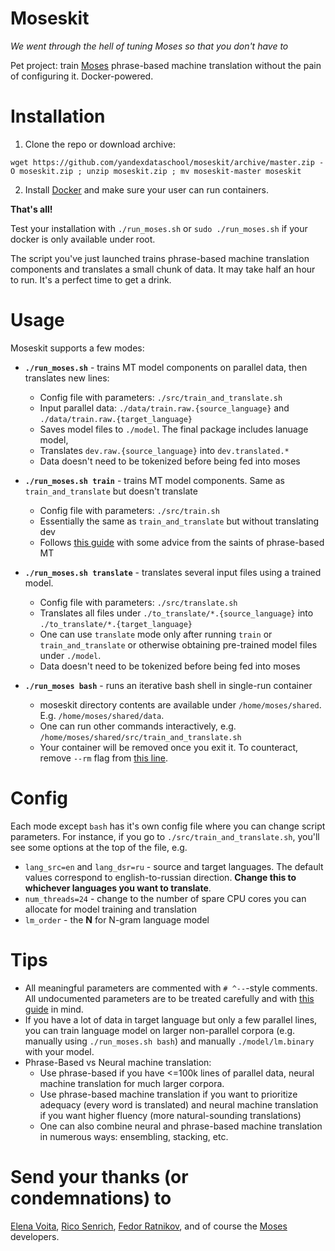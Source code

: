 # Moseskit
_We went through the hell of tuning Moses so that you don't have to_

Pet project: train [Moses](www.statmt.org/moses/) phrase-based machine translation without the pain of configuring it. Docker-powered.

# Installation

1. Clone the repo or download archive:
```(bash)
wget https://github.com/yandexdataschool/moseskit/archive/master.zip -O moseskit.zip ; unzip moseskit.zip ; mv moseskit-master moseskit
```
2. Install [Docker](https://docs.docker.com/install/) and make sure your user can run containers.

__That's all!__

Test your installation with `./run_moses.sh` or `sudo ./run_moses.sh` if your docker is only available under root.

The script you've just launched trains phrase-based machine translation components and translates a small chunk of data. It may take half an hour to run. It's a perfect time to get a drink.

# Usage

Moseskit supports a few modes:

* __`./run_moses.sh`__ - trains MT model components on parallel data, then translates new lines:
  * Config file with parameters: `./src/train_and_translate.sh`
  * Input parallel data: `./data/train.raw.{source_language}` and `./data/train.raw.{target_language}`
  * Saves model files to `./model`. The final package includes lanuage model, 
  * Translates `dev.raw.{source_language}` into `dev.translated.*`
  * Data doesn't need to be tokenized before being fed into moses

* __`./run_moses.sh train`__ - trains MT model components. Same as `train_and_translate` but doesn't translate
  * Config file with parameters: `./src/train.sh`
  * Essentially the same as `train_and_translate` but without translating dev
  * Follows [this guide](http://www.statmt.org/moses/?n=FactoredTraining.HomePage) with some advice from the saints of phrase-based MT

* __`./run_moses.sh translate`__ - translates several input files using a trained model.
  * Config file with parameters: `./src/translate.sh`
  * Translates all files under `./to_translate/*.{source_language}` into `./to_translate/*.{target_language}`
  * One can use `translate` mode only after running `train` or `train_and_translate` or otherwise obtaining pre-trained model files under `./model`.
  * Data doesn't need to be tokenized before being fed into moses

* __`./run_moses bash`__ - runs an iterative bash shell in single-run container
  * moseskit directory contents are available under `/home/moses/shared`. E.g. `/home/moses/shared/data`.
  * One can run other commands interactively, e.g. `/home/moses/shared/src/train_and_translate.sh`
  * Your container will be removed once you exit it. To counteract, remove `--rm` flag from [this line](https://github.com/yandexdataschool/moseskit/blob/master/run_moses.sh#L16).

 
# Config

Each mode except `bash` has it's own config file where you can change script parameters. For instance, if you go to `./src/train_and_translate.sh`, you'll see some options at the top of the file, e.g.

* `lang_src=en` and `lang_dsr=ru` - source and target languages. The default values correspond to english-to-russian direction. __Change this to whichever languages you want to translate__.
* `num_threads=24` - change to the number of spare CPU cores you can allocate for model training and translation
* `lm_order` - the __N__ for N-gram language model


# Tips

* All meaningful parameters are commented with `# ^--`-style comments. All undocumented parameters are to be treated carefully and with [this guide](http://www.statmt.org/moses/?n=FactoredTraining.HomePage) in mind.
* If you have a lot of data in target language but only a few parallel lines, you can train language model on larger non-parallel corpora (e.g. manually using `./run_moses.sh bash`) and manually `./model/lm.binary` with your model.
* Phrase-Based vs Neural machine translation: 
   * Use phrase-based if you have <=100k lines of parallel data, neural machine translation for much larger corpora.
   * Use phrase-based machine translation if you want to prioritize adequacy (every word is translated) and neural machine translation if you want higher fluency (more natural-sounding translations)
   * One can also combine neural and phrase-based machine translation in numerous ways: ensembling, stacking, etc.


# Send your thanks (or condemnations) to

[Elena Voita](https://research.yandex.com/lib/people/610744), [Rico Senrich](https://github.com/rsennrich), [Fedor Ratnikov](https://github.com/justheuristic), and of course the [Moses](www.statmt.org/moses) developers.
